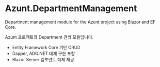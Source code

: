 # Azunt.DepartmentManagement

Department management module for the Azunt project using Blazor and EF Core.

Azunt 프로젝트의 Department 관리 모듈입니다.

- Entity Framework Core 기반 CRUD
- Dapper, ADO.NET 대체 구현 포함
- Blazor Server 컴포넌트 예제 제공